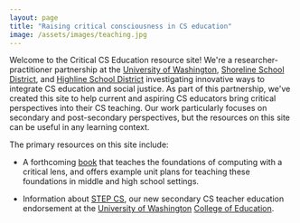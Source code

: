 ```yaml
---
layout: page
title: "Raising critical consciousness in CS education"
image: /assets/images/teaching.jpg
---
```


Welcome to the Critical CS Education resource site! We're a researcher-practitioner partnership at the [University of Washington](https://www.washington.edu), [Shoreline School District](https://www.shorelineschools.org), and [Highline School District](http://highlineschools.org) investigating innovative ways to integrate CS education and social justice. As part of this partnership, we've created this site to help current and aspiring CS educators bring critical perspectives into their CS teaching. Our work particularly focuses on secondary and post-secondary perspectives, but the resources on this site can be useful in any learning context.

The primary resources on this site include:

* A forthcoming [book](book/) that teaches the foundations of computing with a critical lens, and offers example unit plans for teaching these foundations in middle and high school settings.

* Information about [STEP CS](program/), our new secondary CS teacher education endorsement at the [University of Washington](http://uw.edu) [College of Education](http://education.uw.edu).